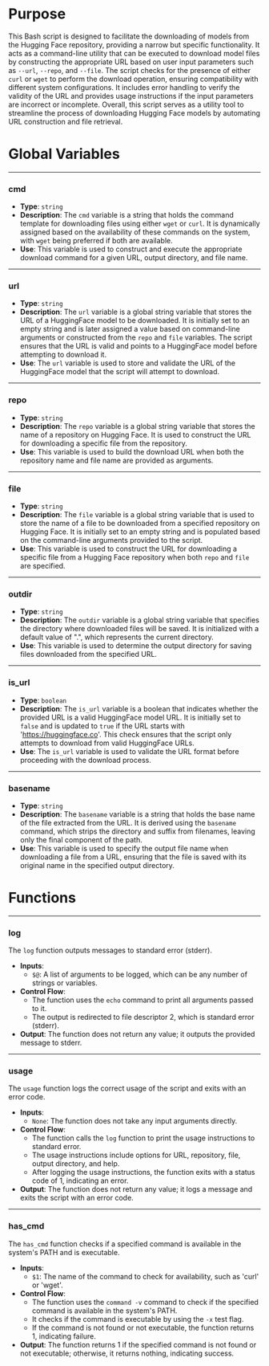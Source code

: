 # Purpose
This Bash script is designed to facilitate the downloading of models from the Hugging Face repository, providing a narrow but specific functionality. It acts as a command-line utility that can be executed to download model files by constructing the appropriate URL based on user input parameters such as `--url`, `--repo`, and `--file`. The script checks for the presence of either `curl` or `wget` to perform the download operation, ensuring compatibility with different system configurations. It includes error handling to verify the validity of the URL and provides usage instructions if the input parameters are incorrect or incomplete. Overall, this script serves as a utility tool to streamline the process of downloading Hugging Face models by automating URL construction and file retrieval.
# Global Variables

---
### cmd
- **Type**: `string`
- **Description**: The `cmd` variable is a string that holds the command template for downloading files using either `wget` or `curl`. It is dynamically assigned based on the availability of these commands on the system, with `wget` being preferred if both are available.
- **Use**: This variable is used to construct and execute the appropriate download command for a given URL, output directory, and file name.


---
### url
- **Type**: `string`
- **Description**: The `url` variable is a global string variable that stores the URL of a HuggingFace model to be downloaded. It is initially set to an empty string and is later assigned a value based on command-line arguments or constructed from the `repo` and `file` variables. The script ensures that the URL is valid and points to a HuggingFace model before attempting to download it.
- **Use**: The `url` variable is used to store and validate the URL of the HuggingFace model that the script will attempt to download.


---
### repo
- **Type**: `string`
- **Description**: The `repo` variable is a global string variable that stores the name of a repository on Hugging Face. It is used to construct the URL for downloading a specific file from the repository.
- **Use**: This variable is used to build the download URL when both the repository name and file name are provided as arguments.


---
### file
- **Type**: `string`
- **Description**: The `file` variable is a global string variable that is used to store the name of a file to be downloaded from a specified repository on Hugging Face. It is initially set to an empty string and is populated based on the command-line arguments provided to the script.
- **Use**: This variable is used to construct the URL for downloading a specific file from a Hugging Face repository when both `repo` and `file` are specified.


---
### outdir
- **Type**: `string`
- **Description**: The `outdir` variable is a global string variable that specifies the directory where downloaded files will be saved. It is initialized with a default value of ".", which represents the current directory.
- **Use**: This variable is used to determine the output directory for saving files downloaded from the specified URL.


---
### is\_url
- **Type**: `boolean`
- **Description**: The `is_url` variable is a boolean that indicates whether the provided URL is a valid HuggingFace model URL. It is initially set to `false` and is updated to `true` if the URL starts with 'https://huggingface.co'. This check ensures that the script only attempts to download from valid HuggingFace URLs.
- **Use**: The `is_url` variable is used to validate the URL format before proceeding with the download process.


---
### basename
- **Type**: `string`
- **Description**: The `basename` variable is a string that holds the base name of the file extracted from the URL. It is derived using the `basename` command, which strips the directory and suffix from filenames, leaving only the final component of the path.
- **Use**: This variable is used to specify the output file name when downloading a file from a URL, ensuring that the file is saved with its original name in the specified output directory.


# Functions

---
### log
The `log` function outputs messages to standard error (stderr).
- **Inputs**:
    - `$@`: A list of arguments to be logged, which can be any number of strings or variables.
- **Control Flow**:
    - The function uses the `echo` command to print all arguments passed to it.
    - The output is redirected to file descriptor 2, which is standard error (stderr).
- **Output**: The function does not return any value; it outputs the provided message to stderr.


---
### usage
The `usage` function logs the correct usage of the script and exits with an error code.
- **Inputs**:
    - `None`: The function does not take any input arguments directly.
- **Control Flow**:
    - The function calls the `log` function to print the usage instructions to standard error.
    - The usage instructions include options for URL, repository, file, output directory, and help.
    - After logging the usage instructions, the function exits with a status code of 1, indicating an error.
- **Output**: The function does not return any value; it logs a message and exits the script with an error code.


---
### has\_cmd
The `has_cmd` function checks if a specified command is available in the system's PATH and is executable.
- **Inputs**:
    - `$1`: The name of the command to check for availability, such as 'curl' or 'wget'.
- **Control Flow**:
    - The function uses the `command -v` command to check if the specified command is available in the system's PATH.
    - It checks if the command is executable by using the `-x` test flag.
    - If the command is not found or not executable, the function returns 1, indicating failure.
- **Output**: The function returns 1 if the specified command is not found or not executable; otherwise, it returns nothing, indicating success.


